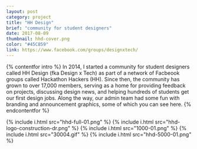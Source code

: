 ```yaml
---
layout: post
category: project
title: "HH Design"
brief: "community for student designers"
date: 2017-08-09
thumbnail: hhd-cover.png
color: "#45C859"
link: https://www.facebook.com/groups/designxtech/
---
```


{% contentfor intro %}
In 2014, I started a community for student designers called HH Design (fka Design x Tech) as part of a network of Facbeook groups called Hackathon Hackers (HH). Since then, the community has grown to over 17,000 members, serving as a home for providing feedback on projects, discussing design news, and helping hundreds of students get our first design jobs. Along the way, our admin team had some fun with branding and announcement graphics, some of which you can see here.
{% endcontentfor %}

{% include i.html src="hhd-full-01.png" %}
{% include i.html src="hhd-logo-construction-dr.png" %}
{% include i.html src="1000-01.png" %}
{% include i.html src="30004.gif" %}
{% include i.html src="hhd-5000-01.png" %}
